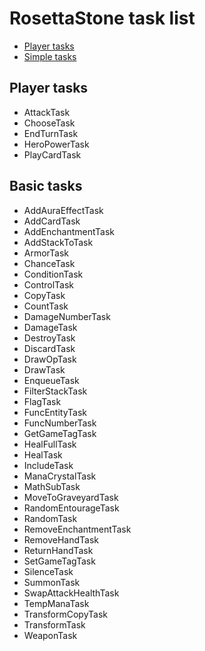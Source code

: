 # RosettaStone task list

- [Player tasks](#player-tasks)
- [Simple tasks](#simple-tasks)

## Player tasks

* AttackTask
* ChooseTask
* EndTurnTask
* HeroPowerTask
* PlayCardTask

## Basic tasks

* AddAuraEffectTask
* AddCardTask
* AddEnchantmentTask
* AddStackToTask
* ArmorTask
* ChanceTask
* ConditionTask
* ControlTask
* CopyTask
* CountTask
* DamageNumberTask
* DamageTask
* DestroyTask
* DiscardTask
* DrawOpTask
* DrawTask
* EnqueueTask
* FilterStackTask
* FlagTask
* FuncEntityTask
* FuncNumberTask
* GetGameTagTask
* HealFullTask
* HealTask
* IncludeTask
* ManaCrystalTask
* MathSubTask
* MoveToGraveyardTask
* RandomEntourageTask
* RandomTask
* RemoveEnchantmentTask
* RemoveHandTask
* ReturnHandTask
* SetGameTagTask
* SilenceTask
* SummonTask
* SwapAttackHealthTask
* TempManaTask
* TransformCopyTask
* TransformTask
* WeaponTask